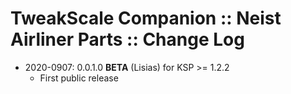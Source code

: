 # TweakScale Companion :: Neist Airliner Parts :: Change Log

* 2020-0907: 0.0.1.0 **BETA** (Lisias) for KSP >= 1.2.2
	+ First public release